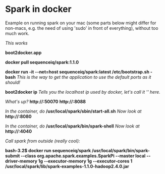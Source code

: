 # Spark in docker
Example on running spark on your mac (some parts below might differ for non-macs, e.g. the need of using 'sudo' in front of everything), without too much work.

*This works*

**boot2docker.app**

**docker pull sequenceiq/spark:1.1.0**

**docker run -it --net=host sequenceiq/spark:latest /etc/bootstrap.sh -bash**
*This is the way to get the application to use the default ports as it should!*

**boot2docker ip**
*Tells you the localhost ip used by docker, let's call it '<docker ip>' here.* 

*What's up?*
**http://<docker ip>:50070**
**http://<docker ip>:8088**

*In the container, do* **/usr/local/spark/sbin/start-all.sh**
*Now look at* **http://<docker ip>:8080**

*In the container, do* **/usr/local/spark/bin/spark-shell**
*Now look at* **http://<docker ip>:4040**

*Call spark from outside (really cool):*

**bash-3.2$ docker run sequenceiq/spark /usr/local/spark/bin/spark-submit --class org.apache.spark.examples.SparkPi --master local --driver-memory 1g --executor-memory 1g --executor-cores 1 /usr/local/spark/lib/spark-examples-1.1.0-hadoop2.4.0.jar**
